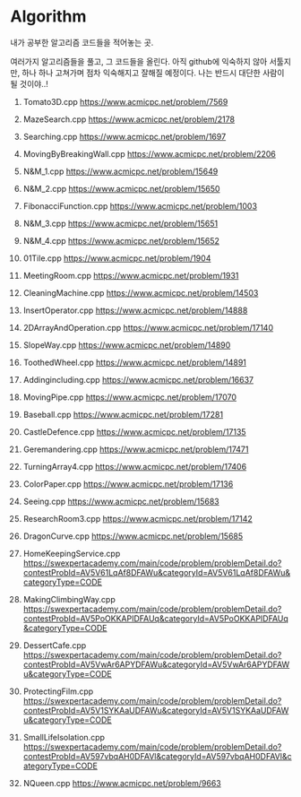 # Algorithm
내가 공부한 알고리즘 코드들을 적어놓는 곳.

여러가지 알고리즘들을 풀고, 그 코드들을 올린다. 
아직 github에 익숙하지 않아 서툴지만, 하나 하나 고쳐가며 점차 익숙해지고 잘해질 예정이다.
나는 반드시 대단한 사람이 될 것이야..!


1. Tomato3D.cpp
https://www.acmicpc.net/problem/7569

2. MazeSearch.cpp
https://www.acmicpc.net/problem/2178

3. Searching.cpp
https://www.acmicpc.net/problem/1697

4. MovingByBreakingWall.cpp
https://www.acmicpc.net/problem/2206

5. N&M_1.cpp
https://www.acmicpc.net/problem/15649

6. N&M_2.cpp
https://www.acmicpc.net/problem/15650

7. FibonacciFunction.cpp
https://www.acmicpc.net/problem/1003

8. N&M_3.cpp
https://www.acmicpc.net/problem/15651

9. N&M_4.cpp
https://www.acmicpc.net/problem/15652

10. 01Tile.cpp
https://www.acmicpc.net/problem/1904

11. MeetingRoom.cpp
https://www.acmicpc.net/problem/1931

12. CleaningMachine.cpp
https://www.acmicpc.net/problem/14503

15. InsertOperator.cpp
https://www.acmicpc.net/problem/14888

16. 2DArrayAndOperation.cpp
https://www.acmicpc.net/problem/17140

17. SlopeWay.cpp
https://www.acmicpc.net/problem/14890

18. ToothedWheel.cpp
https://www.acmicpc.net/problem/14891

19. Addingincluding.cpp
https://www.acmicpc.net/problem/16637

20. MovingPipe.cpp
https://www.acmicpc.net/problem/17070

21. Baseball.cpp
https://www.acmicpc.net/problem/17281

22. CastleDefence.cpp
https://www.acmicpc.net/problem/17135

23. Geremandering.cpp
https://www.acmicpc.net/problem/17471

24. TurningArray4.cpp
https://www.acmicpc.net/problem/17406

25. ColorPaper.cpp
https://www.acmicpc.net/problem/17136

26. Seeing.cpp
https://www.acmicpc.net/problem/15683

27. ResearchRoom3.cpp
https://www.acmicpc.net/problem/17142

28. DragonCurve.cpp
https://www.acmicpc.net/problem/15685

29. HomeKeepingService.cpp
https://swexpertacademy.com/main/code/problem/problemDetail.do?contestProbId=AV5V61LqAf8DFAWu&categoryId=AV5V61LqAf8DFAWu&categoryType=CODE

30. MakingClimbingWay.cpp
https://swexpertacademy.com/main/code/problem/problemDetail.do?contestProbId=AV5PoOKKAPIDFAUq&categoryId=AV5PoOKKAPIDFAUq&categoryType=CODE

31. DessertCafe.cpp
https://swexpertacademy.com/main/code/problem/problemDetail.do?contestProbId=AV5VwAr6APYDFAWu&categoryId=AV5VwAr6APYDFAWu&categoryType=CODE

32. ProtectingFilm.cpp
https://swexpertacademy.com/main/code/problem/problemDetail.do?contestProbId=AV5V1SYKAaUDFAWu&categoryId=AV5V1SYKAaUDFAWu&categoryType=CODE

33. SmallLifeIsolation.cpp
https://swexpertacademy.com/main/code/problem/problemDetail.do?contestProbId=AV597vbqAH0DFAVl&categoryId=AV597vbqAH0DFAVl&categoryType=CODE

34. NQueen.cpp
https://www.acmicpc.net/problem/9663
